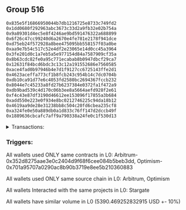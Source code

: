 ## Group 516

```0xdc57adb669ae2358f7ecdf8f4689bc0ceb461f82
0x835e5f16866950044b7db1216725e8733c749fd2
0x1dd0680f292963abc3673c33d2a9fb32e02b754a
0x9a89301d4ec5e8f4246ae9bd591476322a688899
0x6f26c47cc99240d6a2670e4fe781e2178f941dce
0xd75eb24f572928a8bee475095bb558157f03a0be
0xaa9e7b54c517c52e4df2e23065e14d0cc45a3964
0x3fe201d0c1a7eb5a5e977154d84a7587909cf35a
0x8b63cdc82fe0a95c771ecabab8b0947dbcf29ca7
0x12631f84bcd6bdc3c13c12a191552686e7560585
0xace4fad0b97946b4e7d1f9127cc6725143ffe2d1
0x4623aceffa773cf1b8fcb243c954b14c7dc0704b
0xdb10ca91d77e6c4053fd2580bc2694367fccb232
0x8044e7c45233a8fd27b6237384e0372fa1f472a9
0xdb9bad539c4d170c06b3ee8a5664aefd928f2e61
0xf4c43e87df3190d46612ee153096f17855a3b684
0xadd550e223e0f934e8bc0212746225c94da18b12
0x4619aa9de28e31238bb8c504c20fd6cbea235cf8
0xa324fe0e50a889db0a1d833c76ff147d2dccb49f
0x1889636cbcafc7aff9a790338a24fe0c1f530d13
```
<details>
<summary>Transactions:</summary>

Hashes: 

Wallet: 0xdc57adb669ae2358f7ecdf8f4689bc0ceb461f82

       Hash: 0x8d28a100f6c26440c95873324c84a8e3790e34233d6f563867516526f766ef41
         - source chain: Arbitrum
         - destination chain: Optimism
         - project: Stargate
         - contract: 0x352d8275aae3e0c2404d9f68f6cee084b5beb3dd
         - value USD: 913.951385793
       Hash: 0x961e8129a7af0720379c7d028342ddf340d953cea862eb68daed6115b7f3c5ff
         - source chain: Optimism
         - destination chain: Arbitrum
         - project: Stargate
         - contract: 0x701a95707a0290ac8b90b3719e8ee5b210360883
         - value USD: 895.299165415
       Hash: 0x184742c391a4f9b8e6e9d0a0947a984e2b508986c1280e558a4b82b63ad7545f
         - source chain: Arbitrum
         - destination chain: Optimism
         - project: Stargate
         - contract: 0x352d8275aae3e0c2404d9f68f6cee084b5beb3dd
         - value USD: 895.300281237
       Hash: 0xd99a8911e3bbdc193c2b4c425021b7d1ee87f3ad33b735ef97f551808a208439
         - source chain: Optimism
         - destination chain: Arbitrum
         - project: Stargate
         - contract: 0x701a95707a0290ac8b90b3719e8ee5b210360883
         - value USD: 895.299428204
       Hash: 0x99fdeb0c9ce440077081942f16d4f1e2cde6df25bd3b18b6afb9b5985377b70a
         - source chain: Arbitrum
         - destination chain: Optimism
         - project: Stargate
         - contract: 0x352d8275aae3e0c2404d9f68f6cee084b5beb3dd
         - value USD: 895.299868989
       Hash: 0x0c40ca11d45ee23d124212a3fa31ab8e5f091a73c59188636e056f7ac99b565a
         - source chain: Optimism
         - destination chain: Arbitrum
         - project: Stargate
         - contract: 0x701a95707a0290ac8b90b3719e8ee5b210360883
         - value USD: 895.298691
       Hash: 0xfba46f4526a9686034708786cb755f5c12b51b7f511489e074bde3f8cb73f6e8
         - source chain: Optimism
         - destination chain: Arbitrum
         - project: Stargate
         - contract: 0x701a95707a0290ac8b90b3719e8ee5b210360883
         - value USD: 0.01997515031
       Hash: 0xfcd8e0744ca6cb6af44e22d33c0a787c8cfa453ab84fc28188f5f370eca26060
         - source chain: Optimism
         - destination chain: Fantom
         - project: Stargate
         - contract: 0x701a95707a0290ac8b90b3719e8ee5b210360883
         - value USD: 0.0001230177834
       Hash: 0xdf2e8dd5d9fe34bd5af1e40fa27733d42c77270a3eebac8437644e69d8990d31
         - source chain: Optimism
         - destination chain: Fantom
         - project: Stargate
         - contract: 0x701a95707a0290ac8b90b3719e8ee5b210360883
         - value USD: 0.000199128617
       Hash: 0xd2f454f8f44ac26d037030ee348230d8ae6e6f8f2f394d8aecc0688c641bd989
         - source chain: Optimism
         - destination chain: Fantom
         - project: Stargate
         - contract: 0x701a95707a0290ac8b90b3719e8ee5b210360883
         - value USD: 0.0001348982052
Wallet: 0x835e5f16866950044b7db1216725e8733c749fd2

       Hash:0x2a0c12942ffcc8cab97963a43a4c3547f052d6de578c736da45ce06c21df4eec
         - source chain: Arbitrum
         - destination chain: Optimism
         - project: Stargate
         - contract: 0x352d8275aae3e0c2404d9f68f6cee084b5beb3dd
         - value USD: 913.951166352
       Hash:0x60710fd554e6fe9b9537e58735b59f7f8093583299f65b991b390b1f502c56af
         - source chain: Optimism
         - destination chain: Arbitrum
         - project: Stargate
         - contract: 0x701a95707a0290ac8b90b3719e8ee5b210360883
         - value USD: 895.299511131
       Hash:0x50461746c35927c8c0a4cf00368d063c8887ce432f33f557dbef8325d566d832
         - source chain: Arbitrum
         - destination chain: Optimism
         - project: Stargate
         - contract: 0x352d8275aae3e0c2404d9f68f6cee084b5beb3dd
         - value USD: 895.299572067
       Hash:0xf2befe9df082c5c6a47a01fc71b6810ddf1c2df043bd796ffd97afaa49cb4c40
         - source chain: Optimism
         - destination chain: Arbitrum
         - project: Stargate
         - contract: 0x701a95707a0290ac8b90b3719e8ee5b210360883
         - value USD: 895.299028957
       Hash:0x0191fc096c7958aa0faf8b14b3701a8fd7078270af02928c0dc07d5bb2a8057c
         - source chain: Arbitrum
         - destination chain: Optimism
         - project: Stargate
         - contract: 0x352d8275aae3e0c2404d9f68f6cee084b5beb3dd
         - value USD: 895.298994451
       Hash:0x477cd2abab0eeaa348db4f13431b6cedd3a1a18f7acb589ac59db9b5e349a440
         - source chain: Optimism
         - destination chain: Arbitrum
         - project: Stargate
         - contract: 0x701a95707a0290ac8b90b3719e8ee5b210360883
         - value USD: 895.299654603
       Hash:0x2aab4f236d79d2ec6f03dd620bf822bffc1d4551b207f125e948b07a9ec660e7
         - source chain: Optimism
         - destination chain: Arbitrum
         - project: Stargate
         - contract: 0x701a95707a0290ac8b90b3719e8ee5b210360883
         - value USD: 0.02026836127
       Hash:0xfff1e55a022fb7a0a8a32c6b84e4df9939a819fe5d722af451eb9b5d687ac71d
         - source chain: Optimism
         - destination chain: Fantom
         - project: Stargate
         - contract: 0x701a95707a0290ac8b90b3719e8ee5b210360883
         - value USD: 0.0001130163376
       Hash:0x657edd60b7d2a8e72330cad2a19b2181b19b9d2a5a6bc5c5b2369ccfb1b9b787
         - source chain: Optimism
         - destination chain: Fantom
         - project: Stargate
         - contract: 0x701a95707a0290ac8b90b3719e8ee5b210360883
         - value USD: 0.0001981279707
       Hash:0x781ad49c81a8634c83552026ab744e930d5a83fc4847b7be750103999cb0fca2
         - source chain: Optimism
         - destination chain: Fantom
         - project: Stargate
         - contract: 0x701a95707a0290ac8b90b3719e8ee5b210360883
         - value USD: 0.0001718703059
Wallet: 0x1dd0680f292963abc3673c33d2a9fb32e02b754a

       Hash:0x9e8fc671efc66f9157e8a594ca67052e080b3ac5d5dff36d66920b896784706c
         - source chain: Arbitrum
         - destination chain: Optimism
         - project: Stargate
         - contract: 0x352d8275aae3e0c2404d9f68f6cee084b5beb3dd
         - value USD: 913.9514131
       Hash:0x4420dec3f5ce0e70618a5ecc4c988032fa7884da8abcbfcd18180a5ee9271201
         - source chain: Optimism
         - destination chain: Arbitrum
         - project: Stargate
         - contract: 0x701a95707a0290ac8b90b3719e8ee5b210360883
         - value USD: 895.29888832
       Hash:0x53d33081580aaa2d67c8ddf00d9a832f04803c53524432ddbb7f686bdcf689c8
         - source chain: Arbitrum
         - destination chain: Optimism
         - project: Stargate
         - contract: 0x352d8275aae3e0c2404d9f68f6cee084b5beb3dd
         - value USD: 895.300361012
       Hash:0x53d31bf1d7f4edc6ab0cbb496530d26fa043130e02eae0fc5782e9832582a684
         - source chain: Optimism
         - destination chain: Arbitrum
         - project: Stargate
         - contract: 0x701a95707a0290ac8b90b3719e8ee5b210360883
         - value USD: 895.300171488
       Hash:0x0058c3b96f15b051f1c281f5d4d05ec04e423f0877c4df8d7ca8e1ee29a66197
         - source chain: Arbitrum
         - destination chain: Optimism
         - project: Stargate
         - contract: 0x352d8275aae3e0c2404d9f68f6cee084b5beb3dd
         - value USD: 895.298959683
       Hash:0xed86e8c64e5e7a2a2e5c9b984a177697ab1a1179f57423a6cc009b304338677b
         - source chain: Optimism
         - destination chain: Arbitrum
         - project: Stargate
         - contract: 0x701a95707a0290ac8b90b3719e8ee5b210360883
         - value USD: 895.299419176
       Hash:0x13263dddbc4d5c727b4d60cdffbedfb1c8d9898baa2dc72893e6a9bd2658f8ca
         - source chain: Optimism
         - destination chain: Arbitrum
         - project: Stargate
         - contract: 0x701a95707a0290ac8b90b3719e8ee5b210360883
         - value USD: 0.01996847713
       Hash:0xea04de83349bac386a71afcbdf2ff40e3ffff3e67d88d764c84aa3a539b77924
         - source chain: Optimism
         - destination chain: Fantom
         - project: Stargate
         - contract: 0x701a95707a0290ac8b90b3719e8ee5b210360883
         - value USD: 0.0001220176388
       Hash:0xa63e1a14605795188ba0155afccbb9e6d9eb7f06bd2a184a48dc05a8ab022a43
         - source chain: Optimism
         - destination chain: Fantom
         - project: Stargate
         - contract: 0x701a95707a0290ac8b90b3719e8ee5b210360883
         - value USD: 0.0001430924233
       Hash:0xae97d5b60852f686c851b14679da39804aa450b72c910aa479ae5039149e6621
         - source chain: Optimism
         - destination chain: Fantom
         - project: Stargate
         - contract: 0x701a95707a0290ac8b90b3719e8ee5b210360883
         - value USD: 0.0001079185641
Wallet: 0x9a89301d4ec5e8f4246ae9bd591476322a688899

       Hash:0xf5ca39b91feb5a23e97f28088e9f55ffa79c65a7878435beb70f64aeeb006438
         - source chain: Arbitrum
         - destination chain: Optimism
         - project: Stargate
         - contract: 0x352d8275aae3e0c2404d9f68f6cee084b5beb3dd
         - value USD: 913.952174924
       Hash:0xb115939f9815cdf98f6407289749128adb4f0c07754cf381b34345f65334dbe4
         - source chain: Optimism
         - destination chain: Arbitrum
         - project: Stargate
         - contract: 0x701a95707a0290ac8b90b3719e8ee5b210360883
         - value USD: 895.300048609
       Hash:0xb81c506cee1193200337f369609931bac53d98d0c726bcd1f82982b0744126bc
         - source chain: Arbitrum
         - destination chain: Optimism
         - project: Stargate
         - contract: 0x352d8275aae3e0c2404d9f68f6cee084b5beb3dd
         - value USD: 895.299616515
       Hash:0x187b620c2af70591ae4181a1549c7b93f6c29c3168902da1b8ccf72c0fe45c43
         - source chain: Optimism
         - destination chain: Arbitrum
         - project: Stargate
         - contract: 0x701a95707a0290ac8b90b3719e8ee5b210360883
         - value USD: 895.300295767
       Hash:0xfdb3b3a8c4a6e492ff78dc7e874cee9ac03dd98224d1526af0277e63f76998b5
         - source chain: Arbitrum
         - destination chain: Optimism
         - project: Stargate
         - contract: 0x352d8275aae3e0c2404d9f68f6cee084b5beb3dd
         - value USD: 895.300031374
       Hash:0x0ea5b5474fae63025fc0e1ec6c8e80cbb3f28d48ae98458f3901c22ac73210d1
         - source chain: Optimism
         - destination chain: Arbitrum
         - project: Stargate
         - contract: 0x701a95707a0290ac8b90b3719e8ee5b210360883
         - value USD: 895.29927979
       Hash:0x3d999b0e6c8d2881a39f8280f00b8c52a90a0cb1cc9cfb2f83c753ce178b8b3e
         - source chain: Optimism
         - destination chain: Arbitrum
         - project: Stargate
         - contract: 0x701a95707a0290ac8b90b3719e8ee5b210360883
         - value USD: 0.01936337401
       Hash:0x41b4f1cc234bec58047e02e36f0f96ad9215b9615304249bf356c175829f7382
         - source chain: Optimism
         - destination chain: Fantom
         - project: Stargate
         - contract: 0x701a95707a0290ac8b90b3719e8ee5b210360883
         - value USD: 0.000105015181
       Hash:0xa5ac1c794c66b68235dbf28c7b238841519f7b5a42e1fbe39460214a1f07832b
         - source chain: Optimism
         - destination chain: Fantom
         - project: Stargate
         - contract: 0x701a95707a0290ac8b90b3719e8ee5b210360883
         - value USD: 0.0001641059959
       Hash:0x5d2b3f874dcf6370a2dbe3927f2c1b78d3657a99afd73ad408712490aff002db
         - source chain: Optimism
         - destination chain: Fantom
         - project: Stargate
         - contract: 0x701a95707a0290ac8b90b3719e8ee5b210360883
         - value USD: 0.000110916302
Wallet: 0x6f26c47cc99240d6a2670e4fe781e2178f941dce

       Hash:0xa7512bd2ede7843ea65c1ed63798378db116849152442c74f08e5598ad7ef0a2
         - source chain: Arbitrum
         - destination chain: Optimism
         - project: Stargate
         - contract: 0x352d8275aae3e0c2404d9f68f6cee084b5beb3dd
         - value USD: 913.951653636
       Hash:0x048a2a018da3c5900905f1cdf23586e4617ad348fa75a192552a0c22b8a94f39
         - source chain: Optimism
         - destination chain: Arbitrum
         - project: Stargate
         - contract: 0x701a95707a0290ac8b90b3719e8ee5b210360883
         - value USD: 895.298624599
       Hash:0x44aa57975495dea44d931e00bbcedc568da6a18c5188c99e7aa6a8e568dba515
         - source chain: Arbitrum
         - destination chain: Optimism
         - project: Stargate
         - contract: 0x352d8275aae3e0c2404d9f68f6cee084b5beb3dd
         - value USD: 895.29997885
       Hash:0x97349504df0f297b6ccf404021024bbde44a60c59c185c04e225c3d624955093
         - source chain: Optimism
         - destination chain: Arbitrum
         - project: Stargate
         - contract: 0x701a95707a0290ac8b90b3719e8ee5b210360883
         - value USD: 895.298774095
       Hash:0x7dae63479c0c14f03352a85af6ee3c7e9a1ab9826fcb73c9e5224c0df8fe68ef
         - source chain: Arbitrum
         - destination chain: Optimism
         - project: Stargate
         - contract: 0x352d8275aae3e0c2404d9f68f6cee084b5beb3dd
         - value USD: 895.298663582
       Hash:0x010b2b9f881e81fd47f9730af25e44c911aef6f9302dffc53e411f0590f055ab
         - source chain: Optimism
         - destination chain: Arbitrum
         - project: Stargate
         - contract: 0x701a95707a0290ac8b90b3719e8ee5b210360883
         - value USD: 895.298901228
       Hash:0xaa7bd6a97e75926139f36212aa1cf1dd30afda1030a25663591f3aa87b007ff6
         - source chain: Optimism
         - destination chain: Arbitrum
         - project: Stargate
         - contract: 0x701a95707a0290ac8b90b3719e8ee5b210360883
         - value USD: 0.01980759588
       Hash:0x433f126d126946a2b616f7b6e00d908f709013049fe7eb43a8e9979a7aae9ce8
         - source chain: Optimism
         - destination chain: Fantom
         - project: Stargate
         - contract: 0x701a95707a0290ac8b90b3719e8ee5b210360883
         - value USD: 0.000186026892
       Hash:0x1844e5df9f6e0a680e8cc2c1d6d46892b1fd10d2951520cf0f5bbd77db053c60
         - source chain: Optimism
         - destination chain: Fantom
         - project: Stargate
         - contract: 0x701a95707a0290ac8b90b3719e8ee5b210360883
         - value USD: 0.0001811169833
       Hash:0x2a5b2df0ecfa7c4e9fabbe34b216a5b184412ca4067afba233fc05caa6c33c90
         - source chain: Optimism
         - destination chain: Fantom
         - project: Stargate
         - contract: 0x701a95707a0290ac8b90b3719e8ee5b210360883
         - value USD: 0.0001888574873
Wallet: 0xd75eb24f572928a8bee475095bb558157f03a0be

       Hash:0x4111ea646e66efe1f2e16c43d14296466098089d210c6896ab86ad1accb1cb0e
         - source chain: Arbitrum
         - destination chain: Optimism
         - project: Stargate
         - contract: 0x352d8275aae3e0c2404d9f68f6cee084b5beb3dd
         - value USD: 913.950914288
       Hash:0x7e3035c9dbe5bf0a80db1ffc918df41ea17fe399dfc507f0975f5355ce57d1e4
         - source chain: Optimism
         - destination chain: Arbitrum
         - project: Stargate
         - contract: 0x701a95707a0290ac8b90b3719e8ee5b210360883
         - value USD: 895.298539676
       Hash:0x7f2bf86abecc55c6737d5f0169678ebc1233b19f246702ee8aa6e7e5fd6b12cd
         - source chain: Arbitrum
         - destination chain: Optimism
         - project: Stargate
         - contract: 0x352d8275aae3e0c2404d9f68f6cee084b5beb3dd
         - value USD: 895.298697696
       Hash:0xa4adac58d5e5680ee793ad9bdd4b2816c09c705960e5b5e6314221d70040b65c
         - source chain: Optimism
         - destination chain: Arbitrum
         - project: Stargate
         - contract: 0x701a95707a0290ac8b90b3719e8ee5b210360883
         - value USD: 895.299062829
       Hash:0x121fd02f094043a267c8d4a99fea3930dd699608ea78d4d69b8c930bdcd2aa20
         - source chain: Arbitrum
         - destination chain: Optimism
         - project: Stargate
         - contract: 0x352d8275aae3e0c2404d9f68f6cee084b5beb3dd
         - value USD: 895.298549562
       Hash:0x1a33f9cb08cd947da2abec659c39dd874462be21e4fd38c8341e7b3871e0311d
         - source chain: Optimism
         - destination chain: Arbitrum
         - project: Stargate
         - contract: 0x701a95707a0290ac8b90b3719e8ee5b210360883
         - value USD: 895.299652532
       Hash:0x9ef01ffdc8cf074e061cbe9e10e72ca2714daee61f3e3feb12597b98c67a19ac
         - source chain: Optimism
         - destination chain: Arbitrum
         - project: Stargate
         - contract: 0x701a95707a0290ac8b90b3719e8ee5b210360883
         - value USD: 0.02013051085
       Hash:0xa89938dab1ac4383ba8509fa569bb9525a011c2a159b18748024f0ece374cfc3
         - source chain: Optimism
         - destination chain: Fantom
         - project: Stargate
         - contract: 0x701a95707a0290ac8b90b3719e8ee5b210360883
         - value USD: 0.0001780257354
       Hash:0x9f3875e945a778c5da02f68c7b9f7b587391a0da3aebf93213f05952bb842b02
         - source chain: Optimism
         - destination chain: Fantom
         - project: Stargate
         - contract: 0x701a95707a0290ac8b90b3719e8ee5b210360883
         - value USD: 0.0001400904843
       Hash:0x97b1776bfddb48f4b8d8957b46199bb3146f744907e7262612ff8b9e1eeea4f7
         - source chain: Optimism
         - destination chain: Fantom
         - project: Stargate
         - contract: 0x701a95707a0290ac8b90b3719e8ee5b210360883
         - value USD: 0.0001598793543
Wallet: 0xaa9e7b54c517c52e4df2e23065e14d0cc45a3964

       Hash:0xdabbc16393c580a2973f85ffdae548b571158fb961a4dcc4b32b0ec68b55b1b7
         - source chain: Arbitrum
         - destination chain: Optimism
         - project: Stargate
         - contract: 0x352d8275aae3e0c2404d9f68f6cee084b5beb3dd
         - value USD: 913.951269647
       Hash:0xaf5ea81866d034fce76c4ed27eee44e6106ce51f43e806f3728867951458b989
         - source chain: Optimism
         - destination chain: Arbitrum
         - project: Stargate
         - contract: 0x701a95707a0290ac8b90b3719e8ee5b210360883
         - value USD: 895.29958891
       Hash:0xf66864975e3a4387b4ade47bbbd65322b2b067e3ea58076aef10cb6ea424e8aa
         - source chain: Arbitrum
         - destination chain: Optimism
         - project: Stargate
         - contract: 0x352d8275aae3e0c2404d9f68f6cee084b5beb3dd
         - value USD: 895.300116558
       Hash:0xa616cd12b64d260b4ea1b45afff25f178ccb9036faf19ebc8ace9b3723a63626
         - source chain: Optimism
         - destination chain: Arbitrum
         - project: Stargate
         - contract: 0x701a95707a0290ac8b90b3719e8ee5b210360883
         - value USD: 895.299942161
       Hash:0x921045966947d05b52b916ad1b61f0f1e27c6476a69fb5d1075f94fb4c12b573
         - source chain: Arbitrum
         - destination chain: Optimism
         - project: Stargate
         - contract: 0x352d8275aae3e0c2404d9f68f6cee084b5beb3dd
         - value USD: 895.299808799
       Hash:0x76fc3e543b588e35d5c4410b73dc6c170a74467a933dd212feb511b3b961554e
         - source chain: Optimism
         - destination chain: Arbitrum
         - project: Stargate
         - contract: 0x701a95707a0290ac8b90b3719e8ee5b210360883
         - value USD: 895.300285228
       Hash:0xc93b19eca46ccb054d0718b4291a42b15ece9d88569d1220765f3423c63880f5
         - source chain: Optimism
         - destination chain: Arbitrum
         - project: Stargate
         - contract: 0x701a95707a0290ac8b90b3719e8ee5b210360883
         - value USD: 0.01893091851
       Hash:0x881e55f4770249fc09f5f10fdd0c766a335d75bf33afc4ee062845861d7f9a4d
         - source chain: Optimism
         - destination chain: Fantom
         - project: Stargate
         - contract: 0x701a95707a0290ac8b90b3719e8ee5b210360883
         - value USD: 0.0001390200967
       Hash:0x680e1b715d722c2ae876ad5a272bbda29f062cdc8fbe9839d20c79ae59c02d6c
         - source chain: Optimism
         - destination chain: Fantom
         - project: Stargate
         - contract: 0x701a95707a0290ac8b90b3719e8ee5b210360883
         - value USD: 0.0001861202149
       Hash:0x7279c6dca943479aaf0e0d07eef66a9a86656f8aaba40e1c1cf9748cdf4eebac
         - source chain: Optimism
         - destination chain: Fantom
         - project: Stargate
         - contract: 0x701a95707a0290ac8b90b3719e8ee5b210360883
         - value USD: 0.0001548831245
Wallet: 0x3fe201d0c1a7eb5a5e977154d84a7587909cf35a

       Hash:0x255485f8e96674b5eb393f19729de056748c1ac23f525a4eecf841a4f49c4a6d
         - source chain: Arbitrum
         - destination chain: Optimism
         - project: Stargate
         - contract: 0x352d8275aae3e0c2404d9f68f6cee084b5beb3dd
         - value USD: 913.950671326
       Hash:0xa77b3825054300b6892cfb69ca6e6834359e914a52ca4dfb38a8366174cf333d
         - source chain: Optimism
         - destination chain: Arbitrum
         - project: Stargate
         - contract: 0x701a95707a0290ac8b90b3719e8ee5b210360883
         - value USD: 895.299506692
       Hash:0x8dc20c8c43f05c00c4b144abd872cc4678da521d5cf8db2235b8bc30d12ad06d
         - source chain: Arbitrum
         - destination chain: Optimism
         - project: Stargate
         - contract: 0x352d8275aae3e0c2404d9f68f6cee084b5beb3dd
         - value USD: 895.298793512
       Hash:0xfb2f3f4226a3ed5a2252a43be723cf486df2182b5b5aaface1a1781d31cc00ec
         - source chain: Optimism
         - destination chain: Arbitrum
         - project: Stargate
         - contract: 0x701a95707a0290ac8b90b3719e8ee5b210360883
         - value USD: 895.298531618
       Hash:0x9609fec712a7645dbe6f724386d7cc6d2345962bbd07be40c6263c0c004cc564
         - source chain: Arbitrum
         - destination chain: Optimism
         - project: Stargate
         - contract: 0x352d8275aae3e0c2404d9f68f6cee084b5beb3dd
         - value USD: 895.298833036
       Hash:0xd9db4327f10ab4b91a81bc619e9cf26d7867456cc4961c976de5a8bc8ef70b8b
         - source chain: Optimism
         - destination chain: Arbitrum
         - project: Stargate
         - contract: 0x701a95707a0290ac8b90b3719e8ee5b210360883
         - value USD: 895.299650387
       Hash:0x0fe1c3db1f8decf7e46a21c8f2ac3d9abe1ab9b9325ec454b612f18bc2ccd4e1
         - source chain: Optimism
         - destination chain: Arbitrum
         - project: Stargate
         - contract: 0x701a95707a0290ac8b90b3719e8ee5b210360883
         - value USD: 0.02020969677
       Hash:0x7dd77c3d1059a54a8f83322bd9f9734dfdeb8286f7ca5618b96fd4b99fcf76d3
         - source chain: Optimism
         - destination chain: Fantom
         - project: Stargate
         - contract: 0x701a95707a0290ac8b90b3719e8ee5b210360883
         - value USD: 0.000136019663
       Hash:0xba09691e3c07fcbbe7638ca75e287135a3280d871d0f6e3d070eec4be6a62284
         - source chain: Optimism
         - destination chain: Fantom
         - project: Stargate
         - contract: 0x701a95707a0290ac8b90b3719e8ee5b210360883
         - value USD: 0.0001410911306
       Hash:0x1f31b40be35a3dce13b6703ce5994d94ac1d4342c746de27d893bda5d694d8b8
         - source chain: Optimism
         - destination chain: Fantom
         - project: Stargate
         - contract: 0x701a95707a0290ac8b90b3719e8ee5b210360883
         - value USD: 0.000138895189
Wallet: 0x8b63cdc82fe0a95c771ecabab8b0947dbcf29ca7

       Hash:0x43939943ec4ec774a23be1eb4874f5c14ca2f4c01b82ec007c96ba978947ba0b
         - source chain: Arbitrum
         - destination chain: Optimism
         - project: Stargate
         - contract: 0x352d8275aae3e0c2404d9f68f6cee084b5beb3dd
         - value USD: 913.951007884
       Hash:0x79e5f702142989e3e306855dbc065cfc60ae3717ba4e44539154c7d851fd40ba
         - source chain: Optimism
         - destination chain: Arbitrum
         - project: Stargate
         - contract: 0x701a95707a0290ac8b90b3719e8ee5b210360883
         - value USD: 895.298761878
       Hash:0x62339fb9f56ab41d4a00cb7d2397a18b756f3b0f10b40a3038f4310569f7b6ba
         - source chain: Arbitrum
         - destination chain: Optimism
         - project: Stargate
         - contract: 0x352d8275aae3e0c2404d9f68f6cee084b5beb3dd
         - value USD: 895.299686498
       Hash:0xe8b6b8527f756d47e566368aebbdca721b2783b8ff22a6793e2a49bcf4368bdf
         - source chain: Optimism
         - destination chain: Arbitrum
         - project: Stargate
         - contract: 0x701a95707a0290ac8b90b3719e8ee5b210360883
         - value USD: 895.300275473
       Hash:0x99653a5ebae79a4568ce6a787c156062b8009e433e9fd8df0029a044b2be8910
         - source chain: Arbitrum
         - destination chain: Optimism
         - project: Stargate
         - contract: 0x352d8275aae3e0c2404d9f68f6cee084b5beb3dd
         - value USD: 895.300205472
       Hash:0xb837a17ab4c8701c164770c3eec5a0ff873b2823a2c097732aa5dbd73541e9e8
         - source chain: Optimism
         - destination chain: Arbitrum
         - project: Stargate
         - contract: 0x701a95707a0290ac8b90b3719e8ee5b210360883
         - value USD: 895.30011363
       Hash:0x683c2298d9095519d537d003e7889aa6dae937aa4233a1358ae9a2382ed8b681
         - source chain: Optimism
         - destination chain: Arbitrum
         - project: Stargate
         - contract: 0x701a95707a0290ac8b90b3719e8ee5b210360883
         - value USD: 0.01896285312
       Hash:0x83a39e3d29a13ee06db011798db4a29bbfe78ff638d0aa116d0f1b7dcbb3c814
         - source chain: Optimism
         - destination chain: Fantom
         - project: Stargate
         - contract: 0x701a95707a0290ac8b90b3719e8ee5b210360883
         - value USD: 0.0001680242895
       Hash:0x2309081aaac65f2610058ab612322e0c03cb81a8be8b26328c108f793026db7c
         - source chain: Optimism
         - destination chain: Fantom
         - project: Stargate
         - contract: 0x701a95707a0290ac8b90b3719e8ee5b210360883
         - value USD: 0.0001651066422
       Hash:0x1fb1a4afa08b24a8f42210247718e3cdddb257f70db08543a87ebfa32eb62092
         - source chain: Optimism
         - destination chain: Fantom
         - project: Stargate
         - contract: 0x701a95707a0290ac8b90b3719e8ee5b210360883
         - value USD: 0.0001808635195
Wallet: 0x12631f84bcd6bdc3c13c12a191552686e7560585

       Hash:0x0f86e3db3ae694c3f9ff593442ac2ea2c04161685066dc21087dec2d472f7196
         - source chain: Arbitrum
         - destination chain: Optimism
         - project: Stargate
         - contract: 0x352d8275aae3e0c2404d9f68f6cee084b5beb3dd
         - value USD: 913.951859275
       Hash:0x7951f534eae0acf6b46b1a6fc8038d5c98d37add6b018d65370dc20e35859e1d
         - source chain: Optimism
         - destination chain: Arbitrum
         - project: Stargate
         - contract: 0x701a95707a0290ac8b90b3719e8ee5b210360883
         - value USD: 895.298700121
       Hash:0x2c35228f8bbbb6f31556a3f3c23ee912f698452c812b4b42b955791cc5f10585
         - source chain: Arbitrum
         - destination chain: Optimism
         - project: Stargate
         - contract: 0x352d8275aae3e0c2404d9f68f6cee084b5beb3dd
         - value USD: 895.298955076
       Hash:0xe614819d07037e6027ad244c3968c666f4e8ecd97d510fb568652e18475dd572
         - source chain: Optimism
         - destination chain: Arbitrum
         - project: Stargate
         - contract: 0x701a95707a0290ac8b90b3719e8ee5b210360883
         - value USD: 895.300165986
       Hash:0xbdc4e5286ae1a8b5bd0f32aec3530910b3cee48256b701f5df75625aff62ccc1
         - source chain: Arbitrum
         - destination chain: Optimism
         - project: Stargate
         - contract: 0x352d8275aae3e0c2404d9f68f6cee084b5beb3dd
         - value USD: 895.300233712
       Hash:0x1a5c74e310976934f07d21ec658c85db243bdc954ff63f771beb3913a76cec8c
         - source chain: Optimism
         - destination chain: Arbitrum
         - project: Stargate
         - contract: 0x701a95707a0290ac8b90b3719e8ee5b210360883
         - value USD: 895.300332717
       Hash:0xf9fc7cd5d4c6d6ad5b08b4d88e3c15d5c357aefce2d1beb41c7e314cfcb0bacd
         - source chain: Optimism
         - destination chain: Arbitrum
         - project: Stargate
         - contract: 0x701a95707a0290ac8b90b3719e8ee5b210360883
         - value USD: 0.01868666898
       Hash:0x226beefba3d1cd20ba0e6beb35ddbe2d057fb7df93a2bc291825564b94eed26a
         - source chain: Optimism
         - destination chain: Fantom
         - project: Stargate
         - contract: 0x701a95707a0290ac8b90b3719e8ee5b210360883
         - value USD: 0.0001470212534
       Hash:0x5b117360df102582fecf7559af18b371c0a4962483869854b74ed855f66ac7a3
         - source chain: Optimism
         - destination chain: Fantom
         - project: Stargate
         - contract: 0x701a95707a0290ac8b90b3719e8ee5b210360883
         - value USD: 0.0001761137517
       Hash:0xca9f117c61e56c73da44ae2d755a663c4c92345557e001797d88f4a909168942
         - source chain: Optimism
         - destination chain: Fantom
         - project: Stargate
         - contract: 0x701a95707a0290ac8b90b3719e8ee5b210360883
         - value USD: 0.0001808635195
Wallet: 0xace4fad0b97946b4e7d1f9127cc6725143ffe2d1

       Hash:0x202e5835e5c4a78f2540a08864f469583a5cc839c1a33b5dd6dc95b3d4f87c4a
         - source chain: Arbitrum
         - destination chain: Optimism
         - project: Stargate
         - contract: 0x352d8275aae3e0c2404d9f68f6cee084b5beb3dd
         - value USD: 913.888547313
       Hash:0x70450214210c43dea786d92c3fe934954b98617ce86488b7dca9013687882605
         - source chain: Optimism
         - destination chain: Arbitrum
         - project: Stargate
         - contract: 0x701a95707a0290ac8b90b3719e8ee5b210360883
         - value USD: 895.299404535
       Hash:0x1e934cb47b117f87f905f399331e46421fae7826b4ce7ef22921ce84b1567142
         - source chain: Arbitrum
         - destination chain: Optimism
         - project: Stargate
         - contract: 0x352d8275aae3e0c2404d9f68f6cee084b5beb3dd
         - value USD: 895.220671396
       Hash:0xc84b86d56a1f7ef0b76f15d252660cee81661e055eec75268273447fe7986fe2
         - source chain: Optimism
         - destination chain: Arbitrum
         - project: Stargate
         - contract: 0x701a95707a0290ac8b90b3719e8ee5b210360883
         - value USD: 895.299945649
       Hash:0x60bcb6bc095565b1eab8a5fe98beb652cf8b6d3a4ea9fcf5c714b5fac8ddb5c7
         - source chain: Arbitrum
         - destination chain: Optimism
         - project: Stargate
         - contract: 0x352d8275aae3e0c2404d9f68f6cee084b5beb3dd
         - value USD: 895.163761301
       Hash:0x4f56d15c964cf66acccb3e4f49b3ca5791a976d4a21888c5930f1e07cc02e630
         - source chain: Optimism
         - destination chain: Arbitrum
         - project: Stargate
         - contract: 0x701a95707a0290ac8b90b3719e8ee5b210360883
         - value USD: 895.298762195
       Hash:0x4cd7c5b7789247dc72173115438f70a1bfcd933fb482816146d44d048cd0808f
         - source chain: Optimism
         - destination chain: Arbitrum
         - project: Stargate
         - contract: 0x701a95707a0290ac8b90b3719e8ee5b210360883
         - value USD: 0.0202514804
       Hash:0x1229630d83540c4cc1831341d9254245d62b398b86d9f2dc8144871de7327e0b
         - source chain: Optimism
         - destination chain: Fantom
         - project: Stargate
         - contract: 0x701a95707a0290ac8b90b3719e8ee5b210360883
         - value USD: 0.0001340193738
       Hash:0xc3381a4b79d1f4cc17bd683c53fa8b0f7eb179ed4cd1e200d68bb86740e01061
         - source chain: Optimism
         - destination chain: Fantom
         - project: Stargate
         - contract: 0x701a95707a0290ac8b90b3719e8ee5b210360883
         - value USD: 0.0001500969475
       Hash:0xa9b1cd369160132858feb33554abac658c85e1daee8a31ec490efed450c42c14
         - source chain: Optimism
         - destination chain: Fantom
         - project: Stargate
         - contract: 0x701a95707a0290ac8b90b3719e8ee5b210360883
         - value USD: 0.0001908559792
Wallet: 0x4623aceffa773cf1b8fcb243c954b14c7dc0704b

       Hash:0x0869c813549211c58c0bf5850fee07599a78dd7bd3dbf427ece291c5b5b67f80
         - source chain: Arbitrum
         - destination chain: Optimism
         - project: Stargate
         - contract: 0x352d8275aae3e0c2404d9f68f6cee084b5beb3dd
         - value USD: 913.887277144
       Hash:0xfc7fee6875542af3dda1903d9c8096194be776b725ab0125dcc7c3d8a8c5f3ae
         - source chain: Optimism
         - destination chain: Arbitrum
         - project: Stargate
         - contract: 0x701a95707a0290ac8b90b3719e8ee5b210360883
         - value USD: 895.299180188
       Hash:0x2b927f75f3e9acb1d838edea28bae01eac2628e1791aba1c90e5d17ad949a016
         - source chain: Arbitrum
         - destination chain: Optimism
         - project: Stargate
         - contract: 0x352d8275aae3e0c2404d9f68f6cee084b5beb3dd
         - value USD: 895.218855828
       Hash:0xe875061887febb5fad0fd86c585569f5a6b9bafc4ce08d0ad82cb38ddb9175b6
         - source chain: Optimism
         - destination chain: Arbitrum
         - project: Stargate
         - contract: 0x701a95707a0290ac8b90b3719e8ee5b210360883
         - value USD: 895.298923013
       Hash:0x7ee309ee13fcf84e96f4b035ccd568154194f15f8c8a07db56ff725b1c76c70f
         - source chain: Arbitrum
         - destination chain: Optimism
         - project: Stargate
         - contract: 0x352d8275aae3e0c2404d9f68f6cee084b5beb3dd
         - value USD: 895.160429747
       Hash:0x726af62a5622d20b3403bedfcdc49a134f34f5d448bdb163b7377eff5cd85aa7
         - source chain: Optimism
         - destination chain: Arbitrum
         - project: Stargate
         - contract: 0x701a95707a0290ac8b90b3719e8ee5b210360883
         - value USD: 895.298888302
       Hash:0xbe3b57bb6f504ba011aa4b04e2ec849bf74f49a4ea82646f33b61f1d01725727
         - source chain: Optimism
         - destination chain: Arbitrum
         - project: Stargate
         - contract: 0x701a95707a0290ac8b90b3719e8ee5b210360883
         - value USD: 0.0191245435
       Hash:0x54ece3bf849611306517916e384dce3c36e080ecdf47f6a25138a97e0b1323cf
         - source chain: Optimism
         - destination chain: Fantom
         - project: Stargate
         - contract: 0x701a95707a0290ac8b90b3719e8ee5b210360883
         - value USD: 0.0001590229883
       Hash:0x879eef6146201adaae885cf350e6d1b633931f6a7f3b48eb5369ace27ed5e7c2
         - source chain: Optimism
         - destination chain: Fantom
         - project: Stargate
         - contract: 0x701a95707a0290ac8b90b3719e8ee5b210360883
         - value USD: 0.0001931247391
       Hash:0x4b136128e794e0bf83db693c4f45eeccd526c7e3f73af6a2ff7eafb474734fa5
         - source chain: Optimism
         - destination chain: Fantom
         - project: Stargate
         - contract: 0x701a95707a0290ac8b90b3719e8ee5b210360883
         - value USD: 0.0001718703059
Wallet: 0xdb10ca91d77e6c4053fd2580bc2694367fccb232

       Hash:0xbb5f5ae9ae9a469e57b27589ac0d344867869a8fd8edc8d9d50db381bc49c89e
         - source chain: Arbitrum
         - destination chain: Optimism
         - project: Stargate
         - contract: 0x352d8275aae3e0c2404d9f68f6cee084b5beb3dd
         - value USD: 913.880223451
       Hash:0x925b52d716251764cc5409bb7aa533b5ce0e3794b026177936235bfaf804ce7b
         - source chain: Optimism
         - destination chain: Arbitrum
         - project: Stargate
         - contract: 0x701a95707a0290ac8b90b3719e8ee5b210360883
         - value USD: 895.299295663
       Hash:0x70c680475e5402b75dc1cb71ae650c39627bed69b676f45cda3bc1cbe4e7f4f1
         - source chain: Arbitrum
         - destination chain: Optimism
         - project: Stargate
         - contract: 0x352d8275aae3e0c2404d9f68f6cee084b5beb3dd
         - value USD: 895.21291204
       Hash:0x761e73ea36684f59c5b7af2e4273ebdb9189527cbd2fe679fab4c6b2a6f54fb4
         - source chain: Optimism
         - destination chain: Arbitrum
         - project: Stargate
         - contract: 0x701a95707a0290ac8b90b3719e8ee5b210360883
         - value USD: 895.299254516
       Hash:0x402082ec6f85aa1d5526fb5b728215f8c5812514633c2a4263568c5b05fe7ca2
         - source chain: Arbitrum
         - destination chain: Optimism
         - project: Stargate
         - contract: 0x352d8275aae3e0c2404d9f68f6cee084b5beb3dd
         - value USD: 895.155071146
       Hash:0x0c0dbdf0dc3e558a5b95d2abae97d7d1fac05d2d49e0d9a3cb4ef6c90d08fccc
         - source chain: Optimism
         - destination chain: Arbitrum
         - project: Stargate
         - contract: 0x701a95707a0290ac8b90b3719e8ee5b210360883
         - value USD: 895.298719277
       Hash:0x4b3b6ba0b7342d11ee7d3e2ad61f3fd216dcd78cf2313897f1ea7f751cdf0308
         - source chain: Optimism
         - destination chain: Arbitrum
         - project: Stargate
         - contract: 0x701a95707a0290ac8b90b3719e8ee5b210360883
         - value USD: 0.02039484557
       Hash:0x2c4b1f546c9a34d960820d36b8b391ec016860496d417f8194402578706d107a
         - source chain: Optimism
         - destination chain: Fantom
         - project: Stargate
         - contract: 0x701a95707a0290ac8b90b3719e8ee5b210360883
         - value USD: 0.0001110160484
       Hash:0x761472d176e819676a55315025cf498061d64ac2df6c0f8a0bcc3ca9d174462e
         - source chain: Optimism
         - destination chain: Fantom
         - project: Stargate
         - contract: 0x701a95707a0290ac8b90b3719e8ee5b210360883
         - value USD: 0.0001110717411
       Hash:0xd02a68360960d34bf1576287c15cde3c33cbd6edc6b9188255caa121aaa3804b
         - source chain: Optimism
         - destination chain: Fantom
         - project: Stargate
         - contract: 0x701a95707a0290ac8b90b3719e8ee5b210360883
         - value USD: 0.0001868589953
Wallet: 0x8044e7c45233a8fd27b6237384e0372fa1f472a9

       Hash:0xf54d33b9a606d5cf36c376e1214f2f1998744accde0f865ced54d0eaaf7c6d83
         - source chain: Arbitrum
         - destination chain: Optimism
         - project: Stargate
         - contract: 0x352d8275aae3e0c2404d9f68f6cee084b5beb3dd
         - value USD: 913.950669797
       Hash:0xcdbb57b3a93f4e7aa4db8f5a00cd9bd24afe554df618b328a9cb10d5c9e23d67
         - source chain: Optimism
         - destination chain: Arbitrum
         - project: Stargate
         - contract: 0x701a95707a0290ac8b90b3719e8ee5b210360883
         - value USD: 895.298677496
       Hash:0x470b559e405f9f482f5301affef0cc9f102a47ac938a60fe40f070d9010e3910
         - source chain: Arbitrum
         - destination chain: Optimism
         - project: Stargate
         - contract: 0x352d8275aae3e0c2404d9f68f6cee084b5beb3dd
         - value USD: 895.298775848
       Hash:0xfc914680f79634189847bc8cc32a2f9aff80c1eb99009672cb8f64eac939f9a9
         - source chain: Optimism
         - destination chain: Arbitrum
         - project: Stargate
         - contract: 0x701a95707a0290ac8b90b3719e8ee5b210360883
         - value USD: 895.29862292
       Hash:0xbbe0ec34ba0301f8d33e1462f954063b1737ba470dd513b724cccfb4f14a4c67
         - source chain: Arbitrum
         - destination chain: Optimism
         - project: Stargate
         - contract: 0x352d8275aae3e0c2404d9f68f6cee084b5beb3dd
         - value USD: 895.299945108
       Hash:0x2a52831759f73d9a6601ab04c610124e808e99e8c5a0a854dc238472d7295802
         - source chain: Optimism
         - destination chain: Arbitrum
         - project: Stargate
         - contract: 0x701a95707a0290ac8b90b3719e8ee5b210360883
         - value USD: 895.299512567
       Hash:0xe3c6c343b9b4d0da3e19a12654341b3944e3c13c3ca76b38c0af1a48e23fdffa
         - source chain: Optimism
         - destination chain: Arbitrum
         - project: Stargate
         - contract: 0x701a95707a0290ac8b90b3719e8ee5b210360883
         - value USD: 0.01920524486
       Hash:0x9e9718bbd63a89a6e5bd0f82ee5ca856afe394ff859b6e0d9c3221ef5857b198
         - source chain: Optimism
         - destination chain: Fantom
         - project: Stargate
         - contract: 0x701a95707a0290ac8b90b3719e8ee5b210360883
         - value USD: 0.0001680242895
       Hash:0x2fe2fe31106857e32a14874cc9517d47c022e1cfd75770a3f71a49c70bd53d28
         - source chain: Optimism
         - destination chain: Fantom
         - project: Stargate
         - contract: 0x701a95707a0290ac8b90b3719e8ee5b210360883
         - value USD: 0.000142091777
       Hash:0x0fa7c6a8ed9214c7dc32f497313420ddd9a10f5e15d24b0805dda3f0ad2c9ebf
         - source chain: Optimism
         - destination chain: Fantom
         - project: Stargate
         - contract: 0x701a95707a0290ac8b90b3719e8ee5b210360883
         - value USD: 0.0001828620115
Wallet: 0xdb9bad539c4d170c06b3ee8a5664aefd928f2e61

       Hash:0x1b4bd858dfb0ac270038b7cfa20c34e0576b6f871593f8c621aded70188d56f8
         - source chain: Arbitrum
         - destination chain: Optimism
         - project: Stargate
         - contract: 0x352d8275aae3e0c2404d9f68f6cee084b5beb3dd
         - value USD: 913.886490474
       Hash:0x891272f27e35e9419705ccfdc91d8ef4031b042c1ebea35a1a2b0ad802e88771
         - source chain: Optimism
         - destination chain: Arbitrum
         - project: Stargate
         - contract: 0x701a95707a0290ac8b90b3719e8ee5b210360883
         - value USD: 895.299005996
       Hash:0x702f28ec1a1c36a698631aa5955f4984074d5077ef91dcd6631e690c70ce62ed
         - source chain: Arbitrum
         - destination chain: Optimism
         - project: Stargate
         - contract: 0x352d8275aae3e0c2404d9f68f6cee084b5beb3dd
         - value USD: 895.218561943
       Hash:0x7796a176263669a28001cb019e2071ce5b1f7e8b473f2c946a80d2d191bda9a2
         - source chain: Optimism
         - destination chain: Arbitrum
         - project: Stargate
         - contract: 0x701a95707a0290ac8b90b3719e8ee5b210360883
         - value USD: 895.298591827
       Hash:0xcd31825d3312326cf122f6a6a18e479940470776ce08c8db0d5c0a52a416167b
         - source chain: Arbitrum
         - destination chain: Optimism
         - project: Stargate
         - contract: 0x352d8275aae3e0c2404d9f68f6cee084b5beb3dd
         - value USD: 895.162084259
       Hash:0xc80479634563d6b6da961f46ebc05eeea3e457c35ba35d3b5e7273c104c02e83
         - source chain: Optimism
         - destination chain: Arbitrum
         - project: Stargate
         - contract: 0x701a95707a0290ac8b90b3719e8ee5b210360883
         - value USD: 895.298688986
       Hash:0x0b4579dda5f6cf8919e974f2a8329c53a31757f0bdfd973d16b1e5f205df547b
         - source chain: Optimism
         - destination chain: Arbitrum
         - project: Stargate
         - contract: 0x701a95707a0290ac8b90b3719e8ee5b210360883
         - value USD: 0.01915745011
       Hash:0xab6fa66aae3da33ed8f255f448ac8f90344324bf7a68dbaa379c2c6f46299e5a
         - source chain: Optimism
         - destination chain: Fantom
         - project: Stargate
         - contract: 0x701a95707a0290ac8b90b3719e8ee5b210360883
         - value USD: 0.0001370198075
       Hash:0xd70dac4b116bb34329f407239a480be9274e4bd3d4e639cd451c04c49d0d4171
         - source chain: Optimism
         - destination chain: Fantom
         - project: Stargate
         - contract: 0x701a95707a0290ac8b90b3719e8ee5b210360883
         - value USD: 0.0001791156907
       Hash:0x9a65882534bb478d43d341acc5218d444cc3bb16aa11953d6c056b71aa029dcc
         - source chain: Optimism
         - destination chain: Fantom
         - project: Stargate
         - contract: 0x701a95707a0290ac8b90b3719e8ee5b210360883
         - value USD: 0.000111915548
Wallet: 0xf4c43e87df3190d46612ee153096f17855a3b684

       Hash:0xa7821b35e764c1c24aa1dc81522471cac4603d1c9de44722ff0182a8e889c860
         - source chain: Arbitrum
         - destination chain: Optimism
         - project: Stargate
         - contract: 0x352d8275aae3e0c2404d9f68f6cee084b5beb3dd
         - value USD: 913.950712435
       Hash:0x4c705de8e3248d6b5f42bc282605e75bd35709e48b7c46182783e32ad1816251
         - source chain: Optimism
         - destination chain: Arbitrum
         - project: Stargate
         - contract: 0x701a95707a0290ac8b90b3719e8ee5b210360883
         - value USD: 895.299412051
       Hash:0x3f58e0748cab9776b00b4936bd797866e98a1efeb0860eac067dd0885586c226
         - source chain: Arbitrum
         - destination chain: Optimism
         - project: Stargate
         - contract: 0x352d8275aae3e0c2404d9f68f6cee084b5beb3dd
         - value USD: 895.298691019
       Hash:0xd8bbea33c9865c0b7c2bca73844ae060bcf5e647fd70ffaa247bde9194c91642
         - source chain: Optimism
         - destination chain: Arbitrum
         - project: Stargate
         - contract: 0x701a95707a0290ac8b90b3719e8ee5b210360883
         - value USD: 895.299563375
       Hash:0x5e6143f1b234ab9111c0f9ef46da09e7000d37ee41ad87be117c98230367b092
         - source chain: Arbitrum
         - destination chain: Optimism
         - project: Stargate
         - contract: 0x352d8275aae3e0c2404d9f68f6cee084b5beb3dd
         - value USD: 895.299991198
       Hash:0xc82b65337ad90efc68957a49a215168ea4e0a15f1682b22a4a31cfb4979eda3f
         - source chain: Optimism
         - destination chain: Arbitrum
         - project: Stargate
         - contract: 0x701a95707a0290ac8b90b3719e8ee5b210360883
         - value USD: 895.299500723
       Hash:0x04484b168f6ec6b10d11dc2d5ef8946f3d6262e38c6c998d3fe63d3987093215
         - source chain: Optimism
         - destination chain: Arbitrum
         - project: Stargate
         - contract: 0x701a95707a0290ac8b90b3719e8ee5b210360883
         - value USD: 0.02010446954
       Hash:0x5f38369e3c531ea4efec54811c25f1b7b8918a7e4e54d0f31ef1f65391f412e3
         - source chain: Optimism
         - destination chain: Fantom
         - project: Stargate
         - contract: 0x701a95707a0290ac8b90b3719e8ee5b210360883
         - value USD: 0.0001450209642
       Hash:0x04a476abe3ac04d60ef17d9bf3bd776875deca1a6c17fd04a4d11a262861815f
         - source chain: Optimism
         - destination chain: Fantom
         - project: Stargate
         - contract: 0x701a95707a0290ac8b90b3719e8ee5b210360883
         - value USD: 0.000177114398
       Hash:0x5da821cae784b168e58af9c0e6d1642eb3af4115f787bc44f578cc1d8f13f926
         - source chain: Optimism
         - destination chain: Polygon
         - project: Stargate
         - contract: 0x701a95707a0290ac8b90b3719e8ee5b210360883
         - value USD: 0.0001010099645
Wallet: 0xadd550e223e0f934e8bc0212746225c94da18b12

       Hash:0xcc1506416b010fc8204fe00c79a2d9245148104519cbfcdf6123dfaa43012c6e
         - source chain: Arbitrum
         - destination chain: Optimism
         - project: Stargate
         - contract: 0x352d8275aae3e0c2404d9f68f6cee084b5beb3dd
         - value USD: 913.952366313
       Hash:0x0f3a3a53144e9716b026bd8818a156fcea5fd64c7862228794f15875cd272410
         - source chain: Optimism
         - destination chain: Arbitrum
         - project: Stargate
         - contract: 0x701a95707a0290ac8b90b3719e8ee5b210360883
         - value USD: 895.299917522
       Hash:0xd442246b113a744fcfbd3f64ff3ba3b4ebde92985594c5d7055eea60ebe2a580
         - source chain: Arbitrum
         - destination chain: Optimism
         - project: Stargate
         - contract: 0x352d8275aae3e0c2404d9f68f6cee084b5beb3dd
         - value USD: 895.298820464
       Hash:0x5e0181b13b4fc325d2a234a7dca1dfea844890f15c91a5ff3f2f88603d376712
         - source chain: Optimism
         - destination chain: Arbitrum
         - project: Stargate
         - contract: 0x701a95707a0290ac8b90b3719e8ee5b210360883
         - value USD: 895.298672087
       Hash:0x70c364b79b59aed24e5fb25f7f42842b7b75161b522cdee1c53d69c60ed3635d
         - source chain: Arbitrum
         - destination chain: Optimism
         - project: Stargate
         - contract: 0x352d8275aae3e0c2404d9f68f6cee084b5beb3dd
         - value USD: 895.300037511
       Hash:0x8ef979b5badf858751f12af623624d067108285ed6963c23f88b04a280436f74
         - source chain: Optimism
         - destination chain: Arbitrum
         - project: Stargate
         - contract: 0x701a95707a0290ac8b90b3719e8ee5b210360883
         - value USD: 895.299606685
       Hash:0x79ae9dc350c6794ece27b02d868dde3f4583743371e2f430b4bb52251e450403
         - source chain: Optimism
         - destination chain: Arbitrum
         - project: Stargate
         - contract: 0x701a95707a0290ac8b90b3719e8ee5b210360883
         - value USD: 0.0194921279
       Hash:0x2725a1056de488f48de4bd19f31004a18872a9961d87e6263d363612f338c5a2
         - source chain: Optimism
         - destination chain: Fantom
         - project: Stargate
         - contract: 0x701a95707a0290ac8b90b3719e8ee5b210360883
         - value USD: 0.0001320190846
       Hash:0x9d1408622f074a18e28bde8cf79f027952064b6c04dc63b59a7e089eb7e677dc
         - source chain: Optimism
         - destination chain: Fantom
         - project: Stargate
         - contract: 0x701a95707a0290ac8b90b3719e8ee5b210360883
         - value USD: 0.0001941253854
       Hash:0x563da483028a687cd8dca8def976851b3a40c0accf5bf5561f65262e2c61541e
         - source chain: Optimism
         - destination chain: Polygon
         - project: Stargate
         - contract: 0x701a95707a0290ac8b90b3719e8ee5b210360883
         - value USD: 0.0001180116417
Wallet: 0x4619aa9de28e31238bb8c504c20fd6cbea235cf8

       Hash:0xfd7c63332397cccd51b3926f861c7fc5f668bb5a53bcb5c5d00378913379cd77
         - source chain: Arbitrum
         - destination chain: Optimism
         - project: Stargate
         - contract: 0x352d8275aae3e0c2404d9f68f6cee084b5beb3dd
         - value USD: 913.950903041
       Hash:0x4babe2f49a581e8599fd025f87a78b092e3e0efcdf23f43c399c496dc230ab6f
         - source chain: Optimism
         - destination chain: Arbitrum
         - project: Stargate
         - contract: 0x701a95707a0290ac8b90b3719e8ee5b210360883
         - value USD: 895.298951364
       Hash:0x1f8944450bcd2740d4b780b6f4fddd46e571e562ce5411889f719bc8f570c1aa
         - source chain: Arbitrum
         - destination chain: Optimism
         - project: Stargate
         - contract: 0x352d8275aae3e0c2404d9f68f6cee084b5beb3dd
         - value USD: 895.298514794
       Hash:0xb1673b7bb7eddbf729a3f2e5347a2a535c2cf52857d3d5c5f76566021269706c
         - source chain: Optimism
         - destination chain: Arbitrum
         - project: Stargate
         - contract: 0x701a95707a0290ac8b90b3719e8ee5b210360883
         - value USD: 895.300007126
       Hash:0x4e8fdac1714369d94ab84b4c0d927b27f16c6e34c4681d89e0fd03c490582b8e
         - source chain: Arbitrum
         - destination chain: Optimism
         - project: Stargate
         - contract: 0x352d8275aae3e0c2404d9f68f6cee084b5beb3dd
         - value USD: 895.298769749
       Hash:0x8041e9fdae4d8c638a02be09c125b928e005bca0143897170de4f026e55c9966
         - source chain: Optimism
         - destination chain: Arbitrum
         - project: Stargate
         - contract: 0x701a95707a0290ac8b90b3719e8ee5b210360883
         - value USD: 895.299286187
       Hash:0x39d5b8fa7bf8607743830c5d91b03d820b5a6df99b583baaa32dbcc0d08cd843
         - source chain: Optimism
         - destination chain: Arbitrum
         - project: Stargate
         - contract: 0x701a95707a0290ac8b90b3719e8ee5b210360883
         - value USD: 0.02048008972
       Hash:0x052a6a6936d365550d21aa688343022b5ef7b75405c36e41a2f7e1378e601b49
         - source chain: Optimism
         - destination chain: Fantom
         - project: Stargate
         - contract: 0x701a95707a0290ac8b90b3719e8ee5b210360883
         - value USD: 0.0001230177834
       Hash:0xa3de30bb009a493db758690ced9970278865b2461c4de492d215a6d431d3dc69
         - source chain: Optimism
         - destination chain: Fantom
         - project: Stargate
         - contract: 0x701a95707a0290ac8b90b3719e8ee5b210360883
         - value USD: 0.0001480956549
       Hash:0x837254d66ac486c075ac2d5fb58f1972593593a0a8aaa20a3d857f1fc404640d
         - source chain: Optimism
         - destination chain: Polygon
         - project: Stargate
         - contract: 0x701a95707a0290ac8b90b3719e8ee5b210360883
         - value USD: 0.0001620159827
Wallet: 0xa324fe0e50a889db0a1d833c76ff147d2dccb49f

       Hash:0xbbe8cc57f8644393ac91441f1c6865d4891b061b0273d7cf2e2bc9f89da38deb
         - source chain: Arbitrum
         - destination chain: Optimism
         - project: Stargate
         - contract: 0x352d8275aae3e0c2404d9f68f6cee084b5beb3dd
         - value USD: 913.95141793
       Hash:0xadec8ebe0ceba635d18647fe8563edd6dd2fa44e2523f70fcfba6666a5f14757
         - source chain: Optimism
         - destination chain: Arbitrum
         - project: Stargate
         - contract: 0x701a95707a0290ac8b90b3719e8ee5b210360883
         - value USD: 895.300223901
       Hash:0xa7ffc8581b0912b30a6a055b26525fcb88acf321f7b51c126ccd421c84305531
         - source chain: Arbitrum
         - destination chain: Optimism
         - project: Stargate
         - contract: 0x352d8275aae3e0c2404d9f68f6cee084b5beb3dd
         - value USD: 895.299264551
       Hash:0xce44f6f66c4b46366a5344cddc1066b9aa6e36f0edcfba18177d4853a9eef00e
         - source chain: Optimism
         - destination chain: Arbitrum
         - project: Stargate
         - contract: 0x701a95707a0290ac8b90b3719e8ee5b210360883
         - value USD: 895.299178528
       Hash:0x457a8fbd3bcdf627152d22c0db1099167f34931e2148b11e896e39ba9f193a10
         - source chain: Arbitrum
         - destination chain: Optimism
         - project: Stargate
         - contract: 0x352d8275aae3e0c2404d9f68f6cee084b5beb3dd
         - value USD: 895.299909875
       Hash:0x2914d9b9ef052d19972a962126b56d4d823982dbda7005280a0d8904f5d509db
         - source chain: Optimism
         - destination chain: Arbitrum
         - project: Stargate
         - contract: 0x701a95707a0290ac8b90b3719e8ee5b210360883
         - value USD: 895.299687356
       Hash:0xf6b43812ac3324f9f13b22381687c4dbbb120b58b5dfc8e0dbeedf56b5a6719b
         - source chain: Optimism
         - destination chain: Arbitrum
         - project: Stargate
         - contract: 0x701a95707a0290ac8b90b3719e8ee5b210360883
         - value USD: 0.01990334601
       Hash:0xd54d2485d0bfff49d13ac52c33baf5b5e3e3780bac328f8f362782fe300ed595
         - source chain: Optimism
         - destination chain: Fantom
         - project: Stargate
         - contract: 0x701a95707a0290ac8b90b3719e8ee5b210360883
         - value USD: 0.0001710247233
       Hash:0xeb921a6df1c75192d887d3a86d03bc860d26dc741f43abffb258acd5b7d737d1
         - source chain: Optimism
         - destination chain: Fantom
         - project: Stargate
         - contract: 0x701a95707a0290ac8b90b3719e8ee5b210360883
         - value USD: 0.0001500969475
       Hash:0x32cf99b558a7f38a5099c3ff375269c33f9d8edbda7d22d0fe9994eb9a30d04e
         - source chain: Optimism
         - destination chain: Fantom
         - project: Stargate
         - contract: 0x701a95707a0290ac8b90b3719e8ee5b210360883
         - value USD: 0.0001508861406
       Hash:0xa8da6d79346a41d22de38a9ba85898037e8be83ccea46c8e2e077637befcaa33
         - source chain: Optimism
         - destination chain: Polygon
         - project: Stargate
         - contract: 0x701a95707a0290ac8b90b3719e8ee5b210360883
         - value USD: 0.000167016476
Wallet: 0x1889636cbcafc7aff9a790338a24fe0c1f530d13

       Hash:0x1f406425009ca13ad6953809f29c9ddc1522c0322e92ce22c4e1498b7308b8c6
         - source chain: Arbitrum
         - destination chain: Optimism
         - project: Stargate
         - contract: 0x352d8275aae3e0c2404d9f68f6cee084b5beb3dd
         - value USD: 913.879681006
       Hash:0x458c14aebec71adcefc8873cbfd0a44527c0c7f8d78945f9208f661f84bc5580
         - source chain: Optimism
         - destination chain: Arbitrum
         - project: Stargate
         - contract: 0x701a95707a0290ac8b90b3719e8ee5b210360883
         - value USD: 895.299938375
       Hash:0xf4280ad0c24dd7a579c44fe171c6969dcc77d2ecae587fd6ed7db8d926182ca1
         - source chain: Arbitrum
         - destination chain: Optimism
         - project: Stargate
         - contract: 0x352d8275aae3e0c2404d9f68f6cee084b5beb3dd
         - value USD: 895.212299325
       Hash:0x00be6ff69738457eeb544b18ba5e69562186454dd74e12a751a5b6c5bd23972a
         - source chain: Optimism
         - destination chain: Arbitrum
         - project: Stargate
         - contract: 0x701a95707a0290ac8b90b3719e8ee5b210360883
         - value USD: 895.298722802
       Hash:0x084aff603bf0bad3cdcb4881b7fecfce48518dd1527b25236f08b16bdeefdf2e
         - source chain: Arbitrum
         - destination chain: Optimism
         - project: Stargate
         - contract: 0x352d8275aae3e0c2404d9f68f6cee084b5beb3dd
         - value USD: 895.154985396
       Hash:0xb3ba66f48decaf3717113f4db367b85c5faf5523ae1d6c9f7c92b1de191504d2
         - source chain: Optimism
         - destination chain: Arbitrum
         - project: Stargate
         - contract: 0x701a95707a0290ac8b90b3719e8ee5b210360883
         - value USD: 895.298850736
       Hash:0x3e81e8b3f58f3cc148ef1dddfb1a8a1489582744ffc64859d8d60ff9da807c52
         - source chain: Optimism
         - destination chain: Arbitrum
         - project: Stargate
         - contract: 0x701a95707a0290ac8b90b3719e8ee5b210360883
         - value USD: 0.02079867687
       Hash:0x5f496ac61305409343afaa4e63b95307921f4e15eb1bebd84d2d62df0f915fed
         - source chain: Optimism
         - destination chain: Fantom
         - project: Stargate
         - contract: 0x701a95707a0290ac8b90b3719e8ee5b210360883
         - value USD: 0.0001190172051
       Hash:0xa2a3f11f2bdcb5929f4e0ecb02b14dbb7929234f1822cf30ed83c7584bd3df35
         - source chain: Optimism
         - destination chain: Fantom
         - project: Stargate
         - contract: 0x701a95707a0290ac8b90b3719e8ee5b210360883
         - value USD: 0.0001831182759
       Hash:0x1e447b0f93c0d85157ae724c38d7e4ba477a22f6d1378fa27bd6221bd68078fb
         - source chain: Optimism
         - destination chain: Fantom
         - project: Stargate
         - contract: 0x701a95707a0290ac8b90b3719e8ee5b210360883
         - value USD: 0.0001508861406
       Hash:0x443b712f07d65a53dc5f43c6b4aaf4882df9b8c03e3adb423f58d58bf1f56cdc
         - source chain: Optimism
         - destination chain: Polygon
         - project: Stargate
         - contract: 0x701a95707a0290ac8b90b3719e8ee5b210360883
         - value USD: 0.0001280126283

</details>


### Triggers: 
All wallets used ONLY same contracts in L0: Arbitrum-0x352d8275aae3e0c2404d9f68f6cee084b5beb3dd, Optimism-0x701a95707a0290ac8b90b3719e8ee5b210360883

All wallets used ONLY same source chain in L0: Arbitrum, Optimism

All wallets Interacted with the same projects in L0: Stargate

All wallets have similar volume in L0 (5390.469252832915 USD +- 10%)

